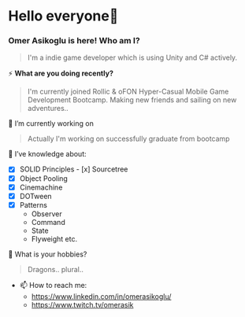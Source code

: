# Hello everyone👋
### Omer Asikoglu is here! Who am I?
>I'm a indie game developer which is using Unity and C# actively.

⚡ **What are you doing recently?**
>I'm currently joined Rollic & oFON Hyper-Casual Mobile Game Development Bootcamp. Making new friends and sailing on new adventures..

🔭 I’m currently working on
>Actually I'm working on successfully graduate from bootcamp

🌱 I’ve knowledge about:
 - [x] SOLID Principles - [x] Sourcetree
 - [x] Object Pooling
 - [x] Cinemachine
 - [x] DOTween
 - [x] Patterns
   - Observer
   - Command
   - State
   - Flyweight etc.

💬 What is your hobbies?
> Dragons.. plural..


- 📫 How to reach me:
   - https://www.linkedin.com/in/omerasikoglu/
   - https://www.twitch.tv/omerasik
